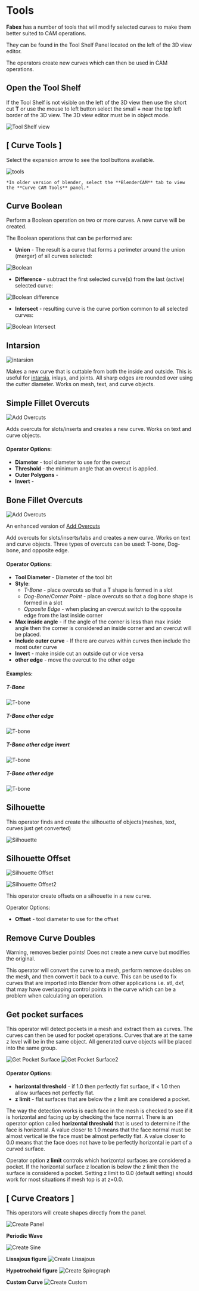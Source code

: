# Tools

**Fabex** has a number of tools that will modify selected curves to make them better suited to CAM operations. 

They can be found in the Tool Shelf Panel located on the left of the 3D view editor. 

The operators create new curves which can then be used in CAM operations.

## Open the Tool Shelf
If the Tool Shelf is not visible on the left of the 3D view then use the short cut **T** or use the mouse to left button select the small **+** near the top left border of the 3D view. The 3D view editor must be in object mode.

![Tool Shelf view](_static/OpenToolShelf.png) 

## [ Curve Tools ]
Select the expansion arrow to see the tool buttons available.

![tools](_static/CurveToolsPanel.png)

```{note}
*In older version of blender, select the **BlenderCAM** tab to view the **Curve CAM Tools** panel.*
```

## Curve Boolean
Perform a Boolean operation on two or more curves. A new curve will be created.

The Boolean operations that can be performed are:
  * **Union** - The result is a curve that forms a perimeter around the union (merger) of all curves selected:

![Boolean](_static/bool_union.png)

  * **Difference** - subtract the first selected curve(s) from the last (active) selected curve:

![Boolean difference](_static/bool_dif.png)

  * **Intersect** - resulting curve is the curve portion common to all selected curves:

![Boolean Intersect](_static/bool_inter.png)

## Intarsion
![intarsion](_static/intarsion.png)

Makes a new curve that is cuttable from both the inside and outside.  This is useful for [intarsia](https://en.wikipedia.org/wiki/Intarsia), inlays, and joints.  All sharp edges are rounded over using the cutter diameter. Works on mesh, text, and curve objects.

## Simple Fillet Overcuts
![Add Overcuts](https://cloud.githubusercontent.com/assets/648108/12375365/318df7d8-bc95-11e5-953f-58e23f85c419.png)

Adds overcuts for slots/inserts and creates a new curve.  Works on text and curve objects.

#### Operator Options:
  * **Diameter** - tool diameter to use for the overcut
  * **Threshold** - the minimum angle that an overcut is applied. 
  * **Outer Polygons** -
  * **Invert** - 

## Bone Fillet Overcuts
![Add Overcuts](_static/overcut_db.png)

An enhanced version of [Add Overcuts](#add-overcuts)

Add overcuts for slots/inserts/tabs and creates a new curve. Works on text and curve objects.  Three types of overcuts can be used: T-bone, Dog-bone, and opposite edge.

#### Operator Options:
* **Tool Diameter** - Diameter of the tool bit
* **Style**:
  * *T-Bone* - place overcuts so that a T shape is formed in a slot
  * *Dog-Bone/Corner Point* - place overcuts so that a dog bone shape is formed in a slot
  * *Opposite Edge* - when placing an overcut switch to the opposite edge from the last inside corner
* **Max inside angle** - if the angle of the corner is less than max inside angle then the corner is considered an inside corner and an overcut will be placed. 
* **Include outer curve** - If there are curves within curves then include the most outer curve
* **Invert** - make inside cut an outside cut or vice versa 
* **other edge** - move the overcut to the other edge

#### Examples:

##### T-Bone
![T-bone](_static/overcut_tbone.png)

##### T-Bone other edge
![T-bone](_static/overcut_tbone_oe.png)

##### T-Bone other edge invert
![T-bone](_static/overcut_tbone_oe_inv.png)

##### T-Bone other edge
![T-bone](_static/overcut_tbone_oe_2.png)


## Silhouette 
This operator finds and create the silhouette of objects(meshes, text, curves just get converted) 

![Silhouette](_static/silhouette.png)

## Silhouette Offset
![Silhouette Offset](_static/silhouette_offset.png)

![Silhouette Offset2](_static/silhouette_offset2.png)

This operator create offsets on a silhouette in a new curve.

Operator Options:
  * **Offset** - tool diameter to use for the offset

## Remove Curve Doubles
Warning, removes bezier points! Does not create a new curve but modifies the original.

This operator will convert the curve to a mesh, perform remove doubles on the mesh, and then convert it back to a curve.  This can be used to fix curves that are imported into Blender from other applications i.e. stl, dxf, that may have overlapping control points in the curve which can be a problem when calculating an operation.

## Get pocket surfaces
This operator will detect pockets in a mesh and extract them as curves.  The curves can then be used for pocket operations.  Curves that are at the same z level will be in the same object.  All generated curve objects will be placed into the same group.

![Get Pocket Surface](_static/get_pocket2.png)
![Get Pocket Surface2](_static/get_pocket.png)

#### Operator Options:
  * **horizontal threshold** - if 1.0 then perfectly flat surface, if < 1.0 then allow surfaces not perfectly flat.
  * **z limit** - flat surfaces that are below the z limit are considered a pocket.

The way the detection works is each face in the mesh is checked to see if it is horizontal and facing up by checking the face normal.  There is an operator option called **horizontal threshold** that is used to determine if the face is horizontal.  A value closer to 1.0 means that the face normal must be almost vertical ie the face must be almost perfectly flat. A value closer to 0.0 means that the face does not have to be perfectly horizontal ie part of a curved surface.

Operator option **z limit** controls which horizontal surfaces are considered a pocket.  If the horizontal surface z location is below the z limit then the surface is considered a pocket. Setting z limit to 0.0 (default setting) should work for most situations if mesh top is at z=0.0.

## [ Curve Creators ]
This operators will create shapes directly from the panel. 

![Create Panel](_static/CurveCreatorsPanel.png)

**Periodic Wave**

![Create Sine](_static/createsine.png)

**Lissajous figure**
![Create Lissajous](_static/createlissajous.png)

**Hypotrochoid figure**
![Create Spirograph](_static/createspiro.png)

**Custom Curve**
![Create Custom](_static/createcustum.png)
